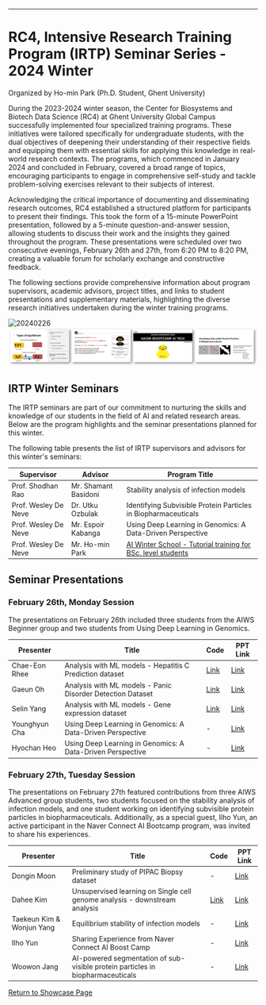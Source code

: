 ---

# RC4, Intensive Research Training Program (IRTP) Seminar Series - 2024 Winter

Organized by Ho-min Park (Ph.D. Student, Ghent University)

During the 2023-2024 winter season, the Center for Biosystems and Biotech Data Science (RC4) at Ghent University Global Campus successfully implemented four specialized training programs. These initiatives were tailored specifically for undergraduate students, with the dual objectives of deepening their understanding of their respective fields and equipping them with essential skills for applying this knowledge in real-world research contexts. The programs, which commenced in January 2024 and concluded in February, covered a broad range of topics, encouraging participants to engage in comprehensive self-study and tackle problem-solving exercises relevant to their subjects of interest.

Acknowledging the critical importance of documenting and disseminating research outcomes, RC4 established a structured platform for participants to present their findings. This took the form of a 15-minute PowerPoint presentation, followed by a 5-minute question-and-answer session, allowing students to discuss their work and the insights they gained throughout the program. These presentations were scheduled over two consecutive evenings, February 26th and 27th, from 6:20 PM to 8:20 PM, creating a valuable forum for scholarly exchange and constructive feedback.

The following sections provide comprehensive information about program supervisors, academic advisors, project titles, and links to student presentations and supplementary materials, highlighting the diverse research initiatives undertaken during the winter training programs.

![20240226](./2024_aiws_20240226.png)
![20240226](./2024_aiws_20240227.png)


## IRTP Winter Seminars

The IRTP seminars are part of our commitment to nurturing the skills and knowledge of our students in the field of AI and related research areas. Below are the program highlights and the seminar presentations planned for this winter.

The following table presents the list of IRTP supervisors and advisors for this winter's seminars:

| Supervisor            | Advisor               | Program Title                                                     |
|-----------------------|-----------------------|-------------------------------------------------------------------|
| Prof. Shodhan Rao     | Mr. Shamant Basidoni | Stability analysis of infection models                           |
| Prof. Wesley De Neve  | Dr. Utku Ozbulak      | Identifying Subvisible Protein Particles in Biopharmaceuticals   |
| Prof. Wesley De Neve  | Mr. Espoir Kabanga    | Using Deep Learning in Genomics: A Data-Driven Perspective       |
| Prof. Wesley De Neve  | Mr. Ho-min Park       | [AI Winter School - Tutorial training for BSc. level students](https://github.com/powersimmani/AIWS2024) |


## Seminar Presentations

### February 26th, Monday Session

The presentations on February 26th included three students from  the AIWS Beginner group and two students from Using Deep Learning in Genomics.

| Presenter                  | Title                                                                   | Code | PPT Link |
|----------------------------|-------------------------------------------------------------------------|------|----------|
| Chae-Eon Rhee              | Analysis with ML models - Hepatitis C Prediction dataset                | [Link](https://www.kaggle.com/code/frozencherry/aiws2024-hepatitis-c-predition/notebook) | [Link](https://www.dropbox.com/scl/fi/qxu8v1ewhyrd2vaf2ycqc/20240226-Chae-Eun-Rhee.pptx?rlkey=kp8j4rhbspsm9cuafofg0xbuy&dl=0)     |
| Gaeun Oh                   | Analysis with ML models - Panic Disorder Detection Dataset              | [Link](https://www.kaggle.com/code/gaeunoh129/aiws2024-panic-disorder-detection) | [Link](https://www.dropbox.com/scl/fi/882cj9qhtsaoefy703z1a/20240226-Gaeun-Oh.pptx?rlkey=zitpoyku8aucdk5mjstseznkn&dl=0)     |
| Selin Yang                 | Analysis with ML models - Gene expression dataset                       | [Link](https://www.kaggle.com/code/selinyang/gene-expression-data-for-acute-leukemia-patients) | [Link](https://www.dropbox.com/scl/fi/dks3wv0elqt5k42fzrie5/20240226-Serin-Yang.pptx?rlkey=rnm34a3d51k49fixyfxxk6rrm&dl=0)     |
| Younghyun Cha              | Using Deep Learning in Genomics: A Data-Driven Perspective              | - | [Link](https://www.dropbox.com/scl/fi/579rb580lwv9i7o8b40mj/20240226-Younghyun-Cha.pptx?rlkey=qftvzt0x45t4t5stoolvah5ch&dl=0)     |
| Hyochan Heo                | Using Deep Learning in Genomics: A Data-Driven Perspective              | - | [Link](https://www.dropbox.com/scl/fi/i74x3oveg3swjqskseg0v/20240226-Hyochan-Heo.pptx?rlkey=qxsntpl9irv6v212cpvmg765p&dl=0)     |


### February 27th, Tuesday Session

The presentations on February 27th featured contributions from three AIWS Advanced group students, two students focused on the stability analysis of infection models, and one student working on identifying subvisible protein particles in biopharmaceuticals. Additionally, as a special guest, Ilho Yun, an active participant in the Naver Connect AI Bootcamp program, was invited to share his experiences.

| Presenter                  | Title                                                                          | Code | PPT Link |
|----------------------------|--------------------------------------------------------------------------------|------|----------|
| Dongin Moon                | Preliminary study of PIPAC Biopsy dataset                                      | - | [Link](https://www.dropbox.com/scl/fi/4vrmzw598gujtj3cte0bw/20240227-Dongin-Moon-PIPAC.pptx?rlkey=ath9wvhvohjc2g404gaiol97j&dl=0)     |
| Dahee Kim                  | Unsupervised learning on Single cell genome analysis - downstream analysis     | [Link](https://www.kaggle.com/code/dxk9517/single-cell-rna-sequencing-analysis) | [Link](https://www.dropbox.com/scl/fi/fjqwy622zdw4i8l8jmoh9/20240227-Dahee-Kim.pptx?rlkey=tzvbcc98vge03x0uc5kmbnzwa&dl=0)     |
| Taekeun Kim & Wonjun Yang  | Equilibrium stability of infection models                                      | - | [Link](https://www.dropbox.com/scl/fi/u7hmtliajlxq83u4j13op/20240227-Taekeun-Kim-and-Wonjun-Yang.pptx?rlkey=4ojuj9vvbb832ha9105dq8sf7&dl=0)     |
| Ilho Yun                    | Sharing Experience from Naver Connect AI Boost Camp                            | - | [Link](https://www.dropbox.com/scl/fi/34pen9b1skz0tsno3j55k/20240227-Ilho-Yun.pptx?rlkey=9aa0mk2p539l9mgz2orjilu1v&dl=0)     |
| Woowon Jang                | AI-powered segmentation of sub-visible protein particles in biopharmaceuticals | - | [Link](https://www.dropbox.com/scl/fi/7yrv58hjcgrx7rczkmag3/20240227-Woowon-Jang.pptx?rlkey=qjevieh60pfq4je82p1hl2olv&dl=0)     |


[Return to Showcase Page](../showcases.md#Seminar-Series)

